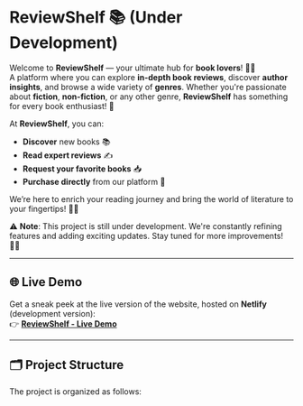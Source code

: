 # **ReviewShelf 📚** (Under Development)

Welcome to **ReviewShelf** — your ultimate hub for **book lovers**! 📖✨  
A platform where you can explore **in-depth book reviews**, discover **author insights**, and browse a wide variety of **genres**. Whether you're passionate about **fiction**, **non-fiction**, or any other genre, **ReviewShelf** has something for every book enthusiast! 🌟

At **ReviewShelf**, you can:  
- **Discover** new books 📚  
- **Read expert reviews** ✍️  
- **Request your favorite books** 📥  
- **Purchase directly** from our platform 🛒  

We’re here to enrich your reading journey and bring the world of literature to your fingertips! 📖💡

⚠️ **Note**: This project is still under development. We're constantly refining features and adding exciting updates. Stay tuned for more improvements! 🔄✨

---

## 🌐 **Live Demo**

Get a sneak peek at the live version of the website, hosted on **Netlify** (development version):  
👉 [**ReviewShelf - Live Demo**](https://reviewshelf.netlify.app)

---

## 🗂 **Project Structure**

The project is organized as follows:

